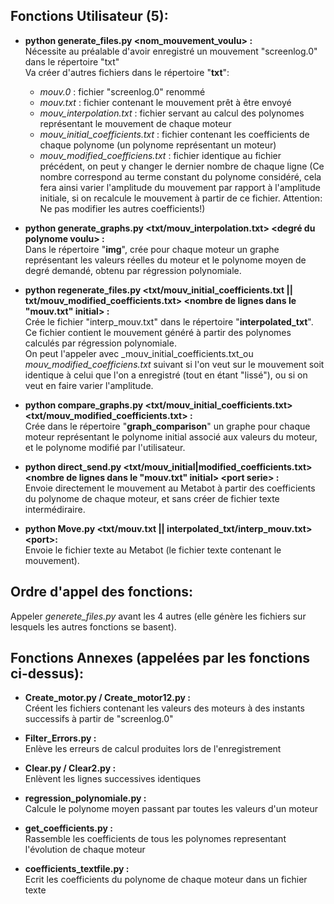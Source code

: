 
## Fonctions Utilisateur (5):

* __python generate_files.py \<nom_mouvement_voulu\> :__   
Nécessite au préalable d'avoir enregistré un mouvement "screenlog.0" dans le répertoire "txt"   
Va créer d'autres fichiers dans le répertoire "__txt__":      
    * _mouv.0_ : fichier "screenlog.0" renommé
    * _mouv.txt_ : fichier contenant le mouvement prêt à être envoyé
    * _mouv\_interpolation.txt_ : fichier servant au calcul des polynomes représentant le mouvement de chaque moteur
    * _mouv\_initial\_coefficients.txt_ : fichier contenant les coefficients de chaque polynome (un polynome représentant un moteur)
    * _mouv\_modified\_coefficiens.txt_ : fichier identique au fichier précédent, on peut y changer le dernier nombre de chaque ligne (Ce nombre correspond au terme constant du polynome considéré, cela fera ainsi varier l'amplitude du mouvement par rapport à l'amplitude initiale, si on recalcule le mouvement à partir de ce fichier. Attention: Ne pas modifier les autres coefficients!)

* __python generate\_graphs.py \<txt/mouv\_interpolation.txt\> \<degré du polynome voulu\> :__   
Dans le répertoire "__img__", crée pour chaque moteur un graphe représentant les valeurs réelles du moteur et le polynome moyen de degré demandé, obtenu par régression polynomiale.

* __python regenerate_files.py \<txt/mouv_initial_coefficients.txt || txt/mouv_modified_coefficients.txt\> \<nombre de lignes dans le "mouv.txt" initial\> :__   
Crée le fichier "interp_mouv.txt" dans le répertoire "__interpolated_txt__".  
Ce fichier contient le mouvement généré à partir des polynomes calculés par régression polynomiale.  
On peut l'appeler avec _mouv\_initial\_coefficients.txt_ou _mouv\_modified\_coefficiens.txt_ suivant si l'on veut sur le mouvement soit identique à celui que l'on a enregistré (tout en étant "lissé"), ou si on veut en faire varier l'amplitude.

* __python compare_graphs.py \<txt/mouv_initial_coefficients.txt\> \<txt/mouv_modified_coefficients.txt\> :__   
Crée dans le répertoire "__graph_comparison__" un graphe pour chaque moteur représentant le polynome initial associé aux valeurs du moteur, et le polynome modifié par l'utilisateur.


* __python direct_send.py \<txt/mouv_initial|modified_coefficients.txt\> \<nombre de lignes dans le "mouv.txt" initial\> \<port serie\> :__   
Envoie directement le mouvement au Metabot à partir des coefficients du polynome de chaque moteur, et sans créer de fichier texte intermédiraire.   

* __python Move.py \<txt/mouv.txt || interpolated_txt/interp_mouv.txt\> \<port\>:__   
Envoie le fichier texte au Metabot (le fichier texte contenant le mouvement).




## Ordre d'appel des fonctions:

Appeler _generete\_files.py_ avant les 4 autres (elle génère les fichiers sur lesquels les autres fonctions se basent).




## Fonctions Annexes (appelées par les fonctions ci-dessus):

* __Create_motor.py / Create_motor12.py :__   
Créent les fichiers contenant les valeurs des moteurs à des instants successifs à partir de "screenlog.0"

* __Filter_Errors.py :__  
Enlève les erreurs de calcul produites lors de l'enregistrement

* __Clear.py / Clear2.py :__   
Enlèvent les lignes successives identiques

* __regression_polynomiale.py :__   
Calcule le polynome moyen passant par toutes les valeurs d'un moteur

* __get_coefficients.py :__   
Rassemble les coefficients de tous les polynomes representant l'évolution de chaque moteur

* __coefficients_textfile.py :__   
Ecrit les coefficients du polynome de chaque moteur dans un fichier texte